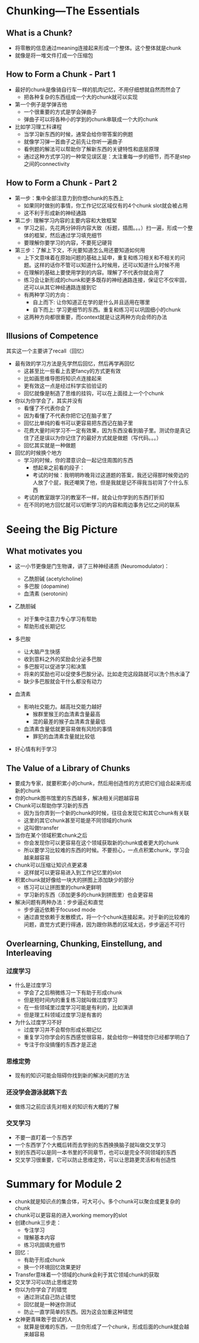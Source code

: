 # Chunking—The Essentials

## What is a Chunk?

- 将零散的信息通过meaning连接起来形成一个整体。这个整体就是chunk
- 就像是将一堆文件打成一个压缩包

## How to Form a Chunk - Part 1

- 最好的chunk是像骑自行车一样的肌肉记忆，不用仔细想就自然而然会了
  - 把各种复杂的东西组成一个大的chunk就可以实现
- 第一个例子是学弹吉他
  - 一个很重要的方式是学会弹曲子
  - 弹曲子可以将各种小的学到的chunk串联成一个大的chunk
- 比如学习理工科课程
  - 当学习新东西的时候，通常会给你带答案的例题
  - 就像学习弹一首曲子之前先让你听一遍曲子
  - 看例题的解法可以帮助你了解新东西的关键特性和底层原理
  - 通过这种方式学习的一种常见误区是：太注重每一步的细节，而不是step之间的connectivity

## How to Form a Chunk - Part 2

- 第一步：集中全部注意力到你想chunk的东西上
  - 如果同时做别的事情，你工作记忆区域仅有的4个chunk slot就会被占用
  - 这不利于形成新的神经通路
- 第二步: 理解学习内容的主要内容和大致框架
  - 学习之前，先花两分钟将内容大致（标题，插图。。。）扫一遍，形成一个整体的框架，然后通过学习填充细节
  - 要理解你要学习的内容，不要死记硬背
- 第三步：了解上下文，不光要知道怎么用还要知道如何用
  - 上下文意味着在原始问题的基础上延申，重复和练习相关和不相关的问题。这样的话你不管可以知道什么时候用，还可以知道什么时候不用
  - 在理解的基础上要使用学到的内容。理解了不代表你就会用了
  - 练习会让新形成的chunk和更多既存的神经通路连接，保证它不仅牢固，还可以从其它神经通路连接到它
  - 有两种学习的方向：
    - 自上而下: 让你知道正在学的是什么并且适用在哪里
    - 自下而上: 学习更细节的东西。重复和练习可以巩固细小的chunk
  - 这两种方向都很重要，而context就是让这两种方向会师的办法

## Illusions of Competence

其实这一个主要讲了recall（回忆）

- 最有效的学习方法是先学然后回忆，然后再学再回忆
  - 这甚至比一些看上去更fancy的方式更有效
  - 比如画思维导图将知识点连接起来
  - 更有效这一点是经过科学实验验证的
  - 回忆就像是制造了思维的挂钩，可以在上面挂上一个个chunk
- 你以为你学会了，其实并没有
  - 看懂了不代表你会了
  - 因为看懂了不代表你把它记在脑子里了
  - 回忆比单纯的看书可以更容易把东西记在脑子里
  - 花费大量时间学习不一定有效果，因为东西没看到脑子里。测试你是真记住了还是误以为你记住了的最好方式就是做题（写代码。。。）
  - 回忆其实就是一种做题
- 回忆的时候换个地方
  - 学习的时候，你的潜意识会一起记住周围的东西
    - 想起来之前看的段子：
    - 考试的时候：我明明昨晚背过这道题的答案，我还记得那时候旁边的人放了个屁，我还嘲笑了他，但是我就是记不得我当初背了个什么东西
  - 考试的教室跟学习的教室不一样，就会让你学到的东西打折扣
  - 在不同的地方回忆就可以切断学习的内容和周边事务记忆之间的联系

# Seeing the Big Picture

## What motivates you

- 这一小节更像是门生物课，讲了三种神经递质 (Neuromodulator)：
  - 乙酰胆碱 (acetylcholine)
  - 多巴胺 (dopamine)
  - 血清素 (serotonin)
- 乙酰胆碱
  - 对于集中注意力专心学习有帮助
  - 帮助形成长期记忆

- 多巴胺
  - 让大脑产生快感
  - 收到意料之外的奖励会分泌多巴胺
  - 多巴胺可以促进学习和决策
  - 将来的奖励也可以促使多巴胺分泌。比如走完这段路就可以洗个热水澡了
  - 缺少多巴胺就会干什么都没有动力
- 血清素
  - 影响社交能力。越高社交能力越好
    - 猴群里猴王的血清素含量最高
    - 混的最差的猴子血清素含量最低
  - 血清素含量低就更容易做有风险的事情
    - 罪犯的血清素含量就比较低
- 好心情有利于学习

## The Value of a Library of Chunks

- 要成为专家，就要积累小的chunk，然后用创造性的方式把它们组合起来形成新的chunk
- 你的chunk图书馆里的东西越多，解决相关问题越容易
- Chunk可以帮助你学习新的东西
  - 因为当你弄到一个新的chunk的时候，往往会发现它和其它chunk有关联
  - 这里的其它chunk甚至可能是不同领域的chunk
  - 这叫做transfer
- 当你在某个领域积累chunk之后
  - 你会发现你可以更容易在这个领域获取新的chunk或者更大的chunk
  - 所以要学习比较难的东西的时候。不要担心，一点点积累chunk，学习会越来越容易
- chunk可以压缩让知识点更紧凑
  - 这样就可以更容易进入到工作记忆里的slot
- 积累chunk就好像给一块大的拼图上添加缺少的部分
  - 练习可以让拼图里的chunk更鲜明
  - 学习新的东西（添加更多的chunk到拼图里）也会更容易
- 解决问题有两种办法：步步逼近和直觉
  - 步步逼近依赖于focused mode
  - 通过直觉依赖于发散模式，将一个个chunk连接起来。对于新的比较难的问题，直觉方式更行得通，因为跟你熟悉的区域太远，步步逼近不可行

## Overlearning, Chunking, Einstellung, and Interleaving

### 过度学习

- 什么是过度学习
  - 学会了之后稍微练习一下有助于形成chunk
  - 但是短时间内的重复练习就叫做过度学习
  - 在一些领域里过度学习可能是有利的，比如演讲
  - 但是理工科领域过度学习是有害的
- 为什么过度学习不好
  - 过度学习并不会帮你形成长期记忆
  - 重复学习你学会的东西感觉很容易，就会给你一种错觉你已经都学明白了
  - 专注于你没搞懂的东西才是正途

### 思维定势

- 现有的知识可能会阻碍你找到新的解决问题的方法

### 还没学会游泳就跳下去

- 做练习之前应该先对相关的知识有大概的了解

### 交叉学习

- 不要一直盯着一个东西学
- 一个东西学了个大概后转而去学别的东西换换脑子就叫做交叉学习
- 别的东西可以是同一本书里的不同章节，也可以是完全不同领域的东西
- 交叉学习很重要，它可以防止思维定势，可以让思路更灵活和有创造性

# Summary for Module 2

- chunk就是知识点的集合体，可大可小。多个chunk可以聚合成更复杂的chunk
- chunk可以更容易的进入working memory的slot
- 创建chunk三步走：
  - 专注学习
  - 理解基本内容
  - 练习巩固填充细节
- 回忆：
  - 有助于形成chunk
  - 换一个环境回忆效果更好
- Transfer意味着一个领域的chunk会利于其它领域chunk的获取
- 交叉学习可以防止思维定势
- 你以为你学会了的错觉
  - 通过测试自己防止错觉
  - 回忆就是一种迷你测试
  - 防止一直学简单的东西。因为这会加重这种错觉
- 女神更青睐敢于尝试的人
  - 就算是很难的东西，一旦你形成了一个chunk，形成后面的chunk就会越来越容易